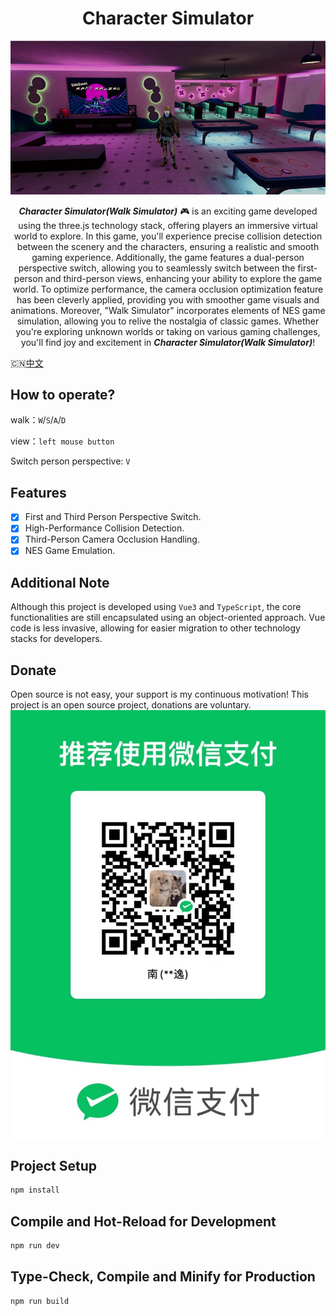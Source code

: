 <h1 align="center">Character Simulator</h1>

<p align="center">
<img src="./cover.png" alt="" />
</p>

<p align="center">
<b><i>Character Simulator(Walk Simulator)</i></b> 🎮 is an exciting game developed using the three.js technology stack, offering players an immersive virtual world to explore. In this game, you'll experience precise collision detection between the scenery and the characters, ensuring a realistic and smooth gaming experience. Additionally, the game features a dual-person perspective switch, allowing you to seamlessly switch between the first-person and third-person views, enhancing your ability to explore the game world. To optimize performance, the camera occlusion optimization feature has been cleverly applied, providing you with smoother game visuals and animations. Moreover, "Walk Simulator" incorporates elements of NES game simulation, allowing you to relive the nostalgia of classic games. Whether you're exploring unknown worlds or taking on various gaming challenges, you'll find joy and excitement in <b><i>Character Simulator(Walk Simulator)</i></b>!
</p>

:cn:[中文](./README_ZH.md)

## How to operate?
walk：`W`/`S`/`A`/`D`  

view：`left mouse button`  

Switch person perspective: `V`

## Features

- [x] First and Third Person Perspective Switch.
- [x] High-Performance Collision Detection.
- [x] Third-Person Camera Occlusion Handling.
- [x] NES Game Emulation.

## Additional Note
Although this project is developed using `Vue3` and `TypeScript`, the core functionalities are still encapsulated using an object-oriented approach. Vue code is less invasive, allowing for easier migration to other technology stacks for developers.

## Donate
Open source is not easy, your support is my continuous motivation! This project is an open source project, donations are voluntary.
![qrcode.jpg](qrcode.jpg)

## Project Setup

```sh
npm install
```

## Compile and Hot-Reload for Development

```sh
npm run dev
```

## Type-Check, Compile and Minify for Production

```sh
npm run build
```
